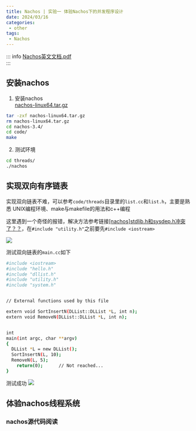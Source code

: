 ```yaml
---
title: Nachos | 实验一 体验Nachos下的并发程序设计
date: 2024/03/16
categories:
 - other
tags:
 - Nachos
---
```

::: info
[Nachos英文文档.pdf](/file/Nachos英文文档.pdf)<br/>
:::

## 安装nachos

1. 安装nachos<br/>
[nachos-linux64.tar.gz](/file/nachos-linux64.tar.gz)
```bash
tar -zxf nachos-linux64.tar.gz
rm nachos-linux64.tar.gz
cd nachos-3.4/
cd code/
make
```

2. 测试环境
```bash
cd threads/
./nachos
```

## 实现双向有序链表
实现双向链表不难，可以参考`code/threads`目录里的`list.cc`和`list.h`，主要是熟悉 UNIX编程环境、make与makefile的用法和c++编程

这里遇到一个奇怪的报错，解决方法参考链接[[nachos]stdlib.h和sysdep.h冲突了？？](http://t.csdnimg.cn/SvuqF)，在`#include "utility.h"`之前要先`#include <iostream>`

![](/image/2024032411.png)

测试双向链表的`main.cc`如下
```bash
#include <iostream>
#include "hello.h"
#include "dllist.h"
#include "utility.h"
#include "system.h"


// External functions used by this file

extern void SortInsertN(DLList::DLList *L, int n);
extern void RemoveN(DLList::DLList *L, int n);


int
main(int argc, char **argv)
{
  DLList *L = new DLList();
  SortInsertN(L, 10);
  RemoveN(L, 5);
    return(0);      // Not reached...
}

```

测试成功
![](/image/2024032412.png)

## 体验nachos线程系统
### nachos源代码阅读
